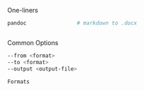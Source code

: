 One-liners


```bash
pandoc                # markdown to .docx



```



Common Options

```bash
--from <format> 
--to <format>
--output <output-file>

Formats
```



